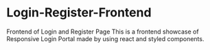 # Login-Register-Frontend
Frontend of Login and Register Page
This is a frontend showcase of Responsive Login Portal made by using react and styled components.
